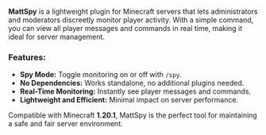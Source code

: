 **MattSpy** is a lightweight plugin for Minecraft servers that lets administrators and moderators discreetly monitor player activity. With a simple command, you can view all player messages and commands in real time, making it ideal for server management.  

### Features:  
- **Spy Mode:** Toggle monitoring on or off with `/spy`.  
- **No Dependencies:** Works standalone, no additional plugins needed.  
- **Real-Time Monitoring:** Instantly see player messages and commands.  
- **Lightweight and Efficient:** Minimal impact on server performance.  

Compatible with Minecraft **1.20.1**, MattSpy is the perfect tool for maintaining a safe and fair server environment.
